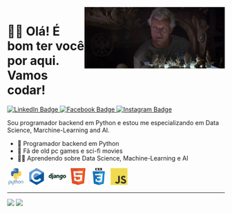 <img src = "blade_runner_chesstable.jpg" width = "325px" align = "right">

# 👨‍💻 Olá! É bom ter você por aqui. Vamos codar!
<div id="badges">
  <a href = "https://www.linkedin.com/feed/?trk=onboarding-landing">
    <img src="https://img.shields.io/badge/LinkedIn-black?style=for-the-badge&logo=linkedin&logoColor=white" alt="LinkedIn Badge"/>
  </a>
  <a href = "https://www.facebook.com/marcos.glasner">
    <img src="https://img.shields.io/badge/Facebook-blue?style=for-the-badge&logo=facebook&logoColor=white" alt="Facebook Badge"/>
  <a/>
  <a href = "https://www.instagram.com/marcosglasner">
    <img src="https://img.shields.io/badge/Instagram-red?style=for-the-badge&logo=instagram&logoColor=white" alt="Instagram Badge"/>
  <a/>
</div>

Sou programador backend em Python e estou me especializando em Data Science, Marchine-Learning and AI. 


- 🎲 Programador backend em Python
- 💙 Fã de old pc games e sci-fi movies
- 👩‍💻 Aprendendo sobre Data Science, Machine-Learning e AI

<div>
  <img src="https://github.com/devicons/devicon/blob/master/icons/python/python-original-wordmark.svg" title="Pyhton" alt="Python" width="40" height="40"/>&nbsp;
  <img src="https://github.com/devicons/devicon/blob/master/icons/c/c-original.svg" title="C" alt="C" width="40" height="40"/>&nbsp;
  <img src="https://github.com/devicons/devicon/blob/master/icons/django/django-plain-wordmark.svg" title="Django" alt="Django" width="40" height="40"/>&nbsp;
  <img src="https://github.com/devicons/devicon/blob/master/icons/html5/html5-original.svg" title="HTML5" alt="HTML" width="40" height="40"/>&nbsp;
  <img src="https://github.com/devicons/devicon/blob/master/icons/css3/css3-original-wordmark.svg" title="CSS3" alt="CSS3" width="40" height="40"/>&nbsp;
  <img src="https://github.com/devicons/devicon/blob/master/icons/javascript/javascript-original.svg" title="JavaScript" alt="JavaScript" width="40" height="40"/>&nbsp;
</div>

---


<div align = "left">
<img height = "280em" src="https://github-readme-stats.vercel.app/api/top-langs/?username=Curio5813&show_icons=true&theme=bear&count_private=true"/>
<img height = "280em" src="https://github-readme-stats.vercel.app/api?username=Curio5813&show_icons=true&show_icons=true&theme=bear&count_private=true" />
</div>
